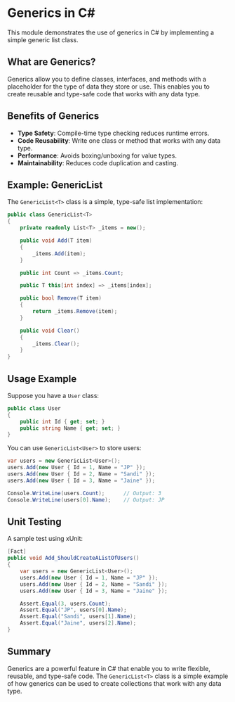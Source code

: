 # Generics in C#

This module demonstrates the use of generics in C# by implementing a simple generic list class.

## What are Generics?

Generics allow you to define classes, interfaces, and methods with a placeholder for the type of data they store or use. This enables you to create reusable and type-safe code that works with any data type.

## Benefits of Generics

- **Type Safety**: Compile-time type checking reduces runtime errors.
- **Code Reusability**: Write one class or method that works with any data type.
- **Performance**: Avoids boxing/unboxing for value types.
- **Maintainability**: Reduces code duplication and casting.

## Example: GenericList<T>

The `GenericList<T>` class is a simple, type-safe list implementation:

```csharp
public class GenericList<T>
{
    private readonly List<T> _items = new();

    public void Add(T item)
    {
        _items.Add(item);
    }

    public int Count => _items.Count;

    public T this[int index] => _items[index];

    public bool Remove(T item)
    {
        return _items.Remove(item);
    }

    public void Clear()
    {
        _items.Clear();
    }
}
```

## Usage Example

Suppose you have a `User` class:

```csharp
public class User
{
    public int Id { get; set; }
    public string Name { get; set; }
}
```

You can use `GenericList<User>` to store users:

```csharp
var users = new GenericList<User>();
users.Add(new User { Id = 1, Name = "JP" });
users.Add(new User { Id = 2, Name = "Sandi" });
users.Add(new User { Id = 3, Name = "Jaine" });

Console.WriteLine(users.Count);      // Output: 3
Console.WriteLine(users[0].Name);    // Output: JP
```

## Unit Testing

A sample test using xUnit:

```csharp
[Fact]
public void Add_ShouldCreateAListOfUsers()
{
    var users = new GenericList<User>();
    users.Add(new User { Id = 1, Name = "JP" });
    users.Add(new User { Id = 2, Name = "Sandi" });
    users.Add(new User { Id = 3, Name = "Jaine" });

    Assert.Equal(3, users.Count);
    Assert.Equal("JP", users[0].Name);
    Assert.Equal("Sandi", users[1].Name);
    Assert.Equal("Jaine", users[2].Name);
}
```

## Summary

Generics are a powerful feature in C# that enable you to write flexible, reusable, and type-safe code. The `GenericList<T>` class is a simple example of how generics can be used to create collections that work with any data type.
